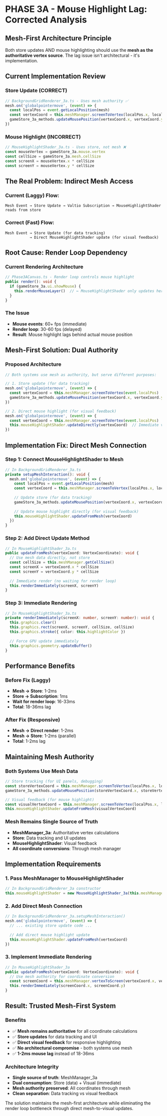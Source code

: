 # PHASE 3A - Mouse Highlight Lag: Corrected Analysis

## **Mesh-First Architecture Principle**
Both store updates AND mouse highlighting should use the **mesh as the authoritative vertex source**. The lag issue isn't architectural - it's implementation.

## **Current Implementation Review**

### **Store Update (CORRECT)**
```typescript
// BackgroundGridRenderer_3a.ts - Uses mesh authority ✅
mesh.on('globalpointermove', (event) => {
  const localPos = event.getLocalPosition(mesh)
  const vertexCoord = this.meshManager.screenToVertex(localPos.x, localPos.y)
  gameStore_3a_methods.updateMousePosition(vertexCoord.x, vertexCoord.y)
})
```

### **Mouse Highlight (INCORRECT)**
```typescript
// MouseHighlightShader_3a.ts - Uses store, not mesh ❌
const mouseVertex = gameStore_3a.mouse.vertex
const cellSize = gameStore_3a.mesh.cellSize
const screenX = mouseVertex.x * cellSize
const screenY = mouseVertex.y * cellSize
```

## **The Real Problem: Indirect Mesh Access**

### **Current (Laggy) Flow:**
```
Mesh Event → Store Update → Valtio Subscription → MouseHighlightShader reads from store
```

### **Correct (Fast) Flow:**
```
Mesh Event → Store Update (for data tracking)
           → Direct MouseHighlightShader update (for visual feedback)
```

## **Root Cause: Render Loop Dependency**

### **Current Rendering Architecture**
```typescript
// Phase3ACanvas.ts - Render loop controls mouse highlight
public render(): void {
  if (gameStore_3a.ui.showMouse) {
    this.renderMouseLayer()  // ← MouseHighlightShader only updates here
  }
}
```

### **The Issue**
- **Mouse events**: 60+ fps (immediate)
- **Render loop**: 30-60 fps (delayed)
- **Result**: Mouse highlight lags behind actual mouse position

## **Mesh-First Solution: Dual Authority**

### **Proposed Architecture**
```typescript
// Both systems use mesh as authority, but serve different purposes:

// 1. Store update (for data tracking)
mesh.on('globalpointermove', (event) => {
  const vertexCoord = this.meshManager.screenToVertex(event.localPos)
  gameStore_3a_methods.updateMousePosition(vertexCoord.x, vertexCoord.y)
})

// 2. Direct mouse highlight (for visual feedback)
mesh.on('globalpointermove', (event) => {
  const vertexCoord = this.meshManager.screenToVertex(event.localPos)
  this.mouseHighlightShader.updateDirectly(vertexCoord)  // Immediate visual update
})
```

## **Implementation Fix: Direct Mesh Connection**

### **Step 1: Connect MouseHighlightShader to Mesh**
```typescript
// In BackgroundGridRenderer_3a.ts
private setupMeshInteraction(): void {
  mesh.on('globalpointermove', (event) => {
    const localPos = event.getLocalPosition(mesh)
    const vertexCoord = this.meshManager.screenToVertex(localPos.x, localPos.y)
    
    // Update store (for data tracking)
    gameStore_3a_methods.updateMousePosition(vertexCoord.x, vertexCoord.y)
    
    // Update mouse highlight directly (for visual feedback)
    this.mouseHighlightShader.updateFromMesh(vertexCoord)
  })
}
```

### **Step 2: Add Direct Update Method**
```typescript
// In MouseHighlightShader_3a.ts
public updateFromMesh(vertexCoord: VertexCoordinate): void {
  // Use mesh data directly, not store
  const cellSize = this.meshManager.getCellSize()
  const screenX = vertexCoord.x * cellSize
  const screenY = vertexCoord.y * cellSize
  
  // Immediate render (no waiting for render loop)
  this.renderImmediately(screenX, screenY)
}
```

### **Step 3: Immediate Rendering**
```typescript
// In MouseHighlightShader_3a.ts
private renderImmediately(screenX: number, screenY: number): void {
  this.graphics.clear()
  this.graphics.rect(screenX, screenY, cellSize, cellSize)
  this.graphics.stroke({ color: this.highlightColor })
  
  // Force GPU update immediately
  this.graphics.geometry.updateBuffer()
}
```

## **Performance Benefits**

### **Before Fix (Laggy)**
- **Mesh → Store**: 1-2ms
- **Store → Subscription**: 1ms  
- **Wait for render loop**: 16-33ms
- **Total**: 18-36ms lag

### **After Fix (Responsive)**
- **Mesh → Direct render**: 1-2ms
- **Mesh → Store**: 1-2ms (parallel)
- **Total**: 1-2ms lag

## **Maintaining Mesh Authority**

### **Both Systems Use Mesh Data**
```typescript
// Store tracking (for UI panels, debugging)
const storeVertexCoord = this.meshManager.screenToVertex(localPos.x, localPos.y)
gameStore_3a_methods.updateMousePosition(storeVertexCoord.x, storeVertexCoord.y)

// Visual feedback (for mouse highlight)
const visualVertexCoord = this.meshManager.screenToVertex(localPos.x, localPos.y)
this.mouseHighlightShader.updateFromMesh(visualVertexCoord)
```

### **Mesh Remains Single Source of Truth**
- **MeshManager_3a**: Authoritative vertex calculations
- **Store**: Data tracking and UI updates
- **MouseHighlightShader**: Visual feedback
- **All coordinate conversions**: Through mesh manager

## **Implementation Requirements**

### **1. Pass MeshManager to MouseHighlightShader**
```typescript
// In BackgroundGridRenderer_3a constructor
this.mouseHighlightShader = new MouseHighlightShader_3a(this.meshManager)
```

### **2. Add Direct Mesh Connection**
```typescript
// In BackgroundGridRenderer_3a.setupMeshInteraction()
mesh.on('globalpointermove', (event) => {
  // ... existing store update code ...
  
  // Add direct mouse highlight update
  this.mouseHighlightShader.updateFromMesh(vertexCoord)
})
```

### **3. Implement Immediate Rendering**
```typescript
// In MouseHighlightShader_3a
public updateFromMesh(vertexCoord: VertexCoordinate): void {
  // Use mesh authority for coordinate conversion
  const screenCoord = this.meshManager.vertexToScreen(vertexCoord.x, vertexCoord.y)
  this.renderImmediately(screenCoord.x, screenCoord.y)
}
```

## **Result: Trusted Mesh-First System**

### **Benefits**
- ✅ **Mesh remains authoritative** for all coordinate calculations
- ✅ **Store updates** for data tracking and UI
- ✅ **Direct visual feedback** for responsive highlighting
- ✅ **No architectural compromise** - both systems use mesh
- ✅ **1-2ms mouse lag** instead of 18-36ms

### **Architecture Integrity**
- **Single source of truth**: MeshManager_3a
- **Dual consumption**: Store (data) + Visual (immediate)
- **Mesh authority preserved**: All coordinates through mesh
- **Clean separation**: Data tracking vs visual feedback

The solution maintains the mesh-first architecture while eliminating the render loop bottleneck through direct mesh-to-visual updates.